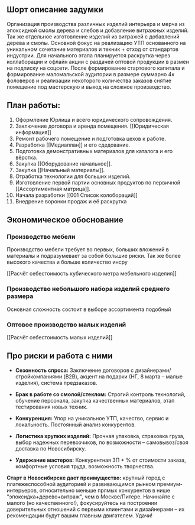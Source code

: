 ## **Шорт описание задумки**

Организация производства различных изделий интерьера и мерча из эпоксидной смолы дерева и слебов и добавление витражных изделий. Так же отдельное изготовление изделий из витражей с добавлений дерева и смолы. Основной фокус на реализацию УТП основанного на уникальном сочетание материалов и техник + отход от стандартов индустрии.  Для начального этапа планируется раскрутка через коллаборации и офлайн акции с раздачей оптовой продукции в размен на подписку на соцсети. После формирование стартового капитала и формирование маломальской аудитории в размере суммарно 4к фоловеров и реализации некоторого количества заказов снятие помещение под мастерскую и выход на сложное производство. 
## **План работы:**

1. Оформление Юрлица и всего юридического сопровождения.
2. Заключение договора и аренда помещения. [[Юридическая информация]]
3. Ремонт рабочего помещение и подготовка цехов к работе.
4. Разработка [[Медиаплан]] и его сдедование. 
5. Подготовка демонстративных материалов для каталога и его вёрстка.
6. Закупка [[Оборудование начальное]].
7. Закупка [[Начальный материалы]].
8. Отработка технологии для больших изделий.
9. Изготовление первой партии основных продуктов по первичной  [[Ассортиментная матрица]].
10. Начала разработки [[001 Список колобораций]]
11. Внедрение воронки продаж и её раскрутка

## **Экономическое обоснование**

### Производство мебели

Производство мебели требует во первых, больших вложений в материалы и подразумевает за собой большие риски. Так же более высокого качества и больше количество инсру

[[Расчёт себестоимость кубического метра мебельного изделия]]

### Производство небольшого набора изделий среднего размера

Основная сложность состоит в выборе ассортимента подобный
### Оптовое производство малых изделий


[[Расчёт себестоимость малых изделий]]

## **Про риски и работа с ними**

- **Сезонность спроса:** Заключение договоров с дизайнерами/стройкомпаниями (B2B), акцент на подарки (НГ, 8 марта – малые изделия), система предзаказов.
    
- **Брак в работе со смолой/стеклом:** Строгий контроль технологий, обучение персонала, закупка качественных материалов, этап тестирования новых техник.
    
- **Конкуренция:** Упор на уникальное УТП, качество, сервис и локальность. Постоянный анализ конкурентов.
    
- **Логистика хрупких изделий:** Прочная упаковка, страховка груза, выбор надежных перевозчиков, по возможности – самовывоз/своя доставка по Новосибирску.
    
- **Удержание мастеров:** Конкурентная ЗП + % от стоимости заказа, комфортные условия труда, возможность творчества.
    

**Старт в Новосибирске дает преимущество:** крупный город с платежеспособной аудиторией и развивающимся рынком премиум-интерьеров, относительно меньше прямых конкурентов в нише "эпоксидка+дерево+витраж", чем в Москве/Питере. Начинайте с малого (но качественного!), фокусируйтесь на построении доверительных отношений с первыми клиентами и дизайнерами – их рекомендации будут вашим главным двигателем. Удачи!
